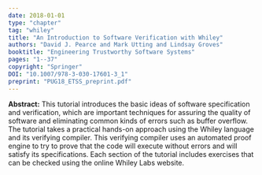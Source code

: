 ```yaml
---
date: 2018-01-01
type: "chapter"
tag: "whiley"
title: "An Introduction to Software Verification with Whiley"
authors: "David J. Pearce and Mark Utting and Lindsay Groves"
booktitle: "Engineering Trustworthy Software Systems"
pages: "1--37"
copyright: "Springer"
DOI: "10.1007/978-3-030-17601-3_1"
preprint: "PUG18_ETSS_preprint.pdf"
---
```


**Abstract:** This tutorial introduces the basic ideas of software specification and verification, which are important techniques for assuring the quality of software and eliminating common kinds of errors such as buffer overflow. The tutorial takes a practical hands-on approach using the Whiley language and its verifying compiler. This verifying compiler uses an automated proof engine to try to prove that the code will execute without errors and will satisfy its specifications. Each section of the tutorial includes exercises that can be checked using the online Whiley Labs website.